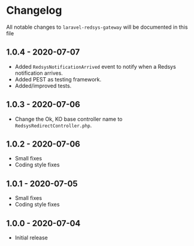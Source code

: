 # Changelog

All notable changes to `laravel-redsys-gateway` will be documented in this file

## 1.0.4 - 2020-07-07

- Added `RedsysNotificationArrived` event to notify when a Redsys notification arrives.
- Added PEST as testing framework.
- Added/improved tests.


## 1.0.3 - 2020-07-06

- Change the Ok, KO base controller name to `RedsysRedirectController.php`.


## 1.0.2 - 2020-07-06

- Small fixes
- Coding style fixes


## 1.0.1 - 2020-07-05

- Small fixes
- Coding style fixes


## 1.0.0 - 2020-07-04

- Initial release
